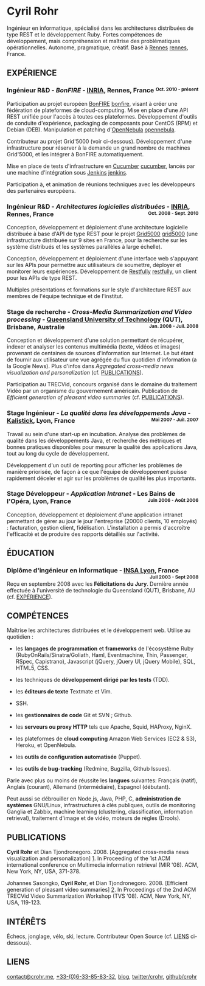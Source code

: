 <style>
body {
  margin: 40px;
}
</style>

# Cyril Rohr

Ingénieur en informatique, spécialisé dans les architectures distribuées de
type REST et le développement Ruby. Fortes compétences de développement, mais
compréhension et maîtrise des problématiques opérationnelles. Autonome,
pragmatique, créatif. Basé à [Rennes] [rennes], France.

[rennes]: http://maps.google.com/maps?f=q&source=s_q&hl=en&geocode=&q=Rennes,+France&sll=37.0625,-95.677068&sspn=60.288153,97.119141&ie=UTF8&hq=&hnear=Rennes,+Ille-et-Vilaine,+Brittany,+France&z=13


## EXPÉRIENCE

### Ingénieur R&D - *BonFIRE* - [INRIA](http://inria.fr), Rennes, France <div style="font-size: 12px; float: right">Oct. 2010 - présent</div>

Participation au projet européen [BonFIRE] [bonfire], visant à créer une
fédération de plateformes de cloud-computing. Mise en place d'une API REST
unifiée pour l'accès à toutes ces plateformes. Développement d'outils de
conduite d'expérience, packaging de composants pour CentOS (RPM) et Debian
(DEB). Manipulation et patching d'[OpenNebula] [opennebula].

Contributeur au projet Grid'5000 (voir ci-dessous). Développement d'une
infrastructure pour réserver à la demande un grand nombre de machines
Grid'5000, et les intégrer à BonFIRE automatiquement.

Mise en place de tests d'infrastructure en [Cucumber] [cucumber], lancés par
une machine d'intégration sous [Jenkins] [jenkins].

Participation à, et animation de réunions techniques avec les développeurs
des partenaires européens.

[bonfire]: http://www.bonfire-project.eu/
[cucumber]: http://cukes.info/
[jenkins]: http://jenkins-ci.org/
[opennebula]: http://opennebula.org/

### Ingénieur R&D - *Architectures logicielles distribuées* - [INRIA](http://inria.fr), Rennes, France <div style="font-size: 12px; float: right">Oct. 2008 - Sept. 2010</div>

Conception, développement et déploiement d'une architecture logicielle
distribuée à base d'API de type REST pour le projet [Grid5000] [grid5000] (une
infrastructure distribuée sur 9 sites en France, pour la recherche sur les
système distribués et les systèmes parallèles à large échelle).

Conception, développement et déploiement d'une interface web s'appuyant sur
les APIs pour permettre aux utilisateurs de soumettre, déployer et monitorer
leurs expériences. Développement de [Restfully] [restfully], un client pour
les APIs de type REST.

Multiples présentations et formations sur le style d'architecture REST aux
membres de l'équipe technique et de l'institut.

[grid5000]: http://www.grid5000.fr/
[restfully]: http://github.com/crohr/restfully

### Stage de recherche - *Cross-Media Summarization and Video processing* - [Queensland University of Technology](http://qut.edu.au) (QUT), Brisbane, Australie <div style="font-size: 12px; float: right">Jan. 2008 - Juil. 2008</div>

Conception et développement d'une solution permettant de récupérer, indexer et
analyser les contenus multimédia (texte, vidéos et images) provenant de
centaines de sources d'information sur Internet. Le but étant de fournir aux
utilisateur une vue agrégée du flux quotidien d'information (a la Google
News). Plus d'infos dans *Aggregated cross-media news visualization and
personalization* (cf. [PUBLICATIONS](#PUBLICATIONS)).

Participation au TRECVid, concours organisé dans le domaine du traitement
Vidéo par un organisme du gouvernement américain. Publication de *Efficient
generation of pleasant video summaries* (cf. [PUBLICATIONS](#PUBLICATIONS)).

### Stage Ingénieur - *La qualité dans les développements Java* - [Kalistick](http://kalistick.fr), Lyon, France <div style="font-size: 12px; float: right">Mai 2007 - Juil. 2007</div>

Travail au sein d'une start-up en incubation. Analyse des problèmes de
qualité dans les développements Java, et recherche des métriques et bonnes
pratiques disponibles pour mesurer la qualité des applications Java, tout au
long du cycle de développement. 

Développement d'un outil de reporting pour afficher les problèmes de manière
priorisée, de façon à ce que l'équipe de développement puisse rapidement
déceler et agir sur les problèmes de qualité les plus importants.

### Stage Développeur - *Application Intranet* - Les Bains de l'Opéra, Lyon, France <div style="font-size: 12px; float: right">Juin 2006 - Août 2006</div>

Conception, développement et déploiement d'une application intranet permettant
de gérer au jour le jour l'entreprise (20000 clients, 10 employés) :
facturation, gestion client, fidélisation. L'installation a permis d'accroître
l'efficacité et de produire des rapports détaillés sur l'activité.

## ÉDUCATION
### Diplôme d'ingénieur en informatique - [INSA Lyon](http://insa-lyon.fr/en), France <div style="font-size: 12px; float: right">Juil 2003 - Sept 2008</div>

Reçu en septembre 2008 avec les **Félicitations du Jury**. Dernière année
effectuée à l'université de technologie du Queensland (QUT), Brisbane, AU (cf.
[EXPÉRIENCE](#EXP-RIENCE)).

## COMPÉTENCES

Maîtrise les architectures distribuées et le développement web. Utilise au
quotidien :

* les **langages de programmation** et **frameworks** de l'écosystème Ruby
  (RubyOnRails/Sinatra/Goliath, Haml, Eventmachine, Thin, Passenger, RSpec,
  Capistrano), Javascript (jQuery, jQuery UI, jQuery Mobile), SQL, HTML5, CSS.

* les techniques de **développement dirigé par les tests** (TDD).

* les **éditeurs de texte** Textmate et Vim.

* SSH.

* les **gestionnaires de code** Git et SVN ; Github.

* les **serveurs ou proxy HTTP** tels que Apache, Squid, HAProxy, NginX.

* les plateformes de **cloud computing** Amazon Web Services (EC2 & S3),
  Heroku, et OpenNebula.

* les **outils de configuration automatisée** (Puppet).

* les **outils de bug-tracking** (Redmine, Bugzilla, Github Issues).

Parle avec plus ou moins de réussite les **langues** suivantes: Français
(natif), Anglais (courant), Allemand (intermédiaire), Espagnol (débutant).

Peut aussi se débrouiller en Node.js, Java, PHP, C, **administration de
systèmes** GNU/Linux, infrastructures à clés publiques, outils de monitoring
Ganglia et Zabbix, machine learning (clustering, classification, information
retrieval), traitement d'image et de vidéo, moteurs de règles (Drools).

## PUBLICATIONS

**Cyril Rohr** et Dian Tjondronegoro. 2008. [Aggregated cross-media news
visualization and personalization] [1]. In Proceeding of the 1st ACM
international conference on Multimedia information retrieval (MIR '08). ACM,
New York, NY, USA, 371-378.

Johannes Sasongko, **Cyril Rohr**, et Dian Tjondronegoro. 2008. [Efficient
generation of pleasant video summaries] [2]. In Proceedings of the 2nd ACM
TRECVid Video Summarization Workshop (TVS '08). ACM, New York, NY, USA,
119-123.

[1]: http://portal.acm.org/citation.cfm?id=1460157
[2]: http://portal.acm.org/citation.cfm?id=1463563.1463585


## INTÉRÊTS

Échecs, jonglage, vélo, ski, lecture. Contributeur Open Source (cf.
[LIENS](#LIENS) ci-dessous).

## LIENS

[contact@crohr.me](mailto:contact@crohr.me),
[+33-(0)6-33-85-83-32](tel:+33-6-33-85-83-32),
[blog](http://ebarnouflant.com/),
[twitter/crohr](http://twitter.com/crohr),
[github/crohr](http://github.com/crohr)

<!--
  Generate this documentation using:
  $ ronn -w --style print,all --manual="Cyril ROHR - CV" --html cyril-rohr.ronn && open cyril-rohr.html
-->
